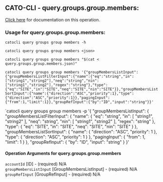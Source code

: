 
## CATO-CLI - query.groups.group.members:
[Click here](https://api.catonetworks.com/documentation/#query-query.groups.group.members) for documentation on this operation.

### Usage for query.groups.group.members:

`catocli query groups group members -h`

`catocli query groups group members <json>`

`catocli query groups group members "$(cat < query.groups.group.members.json)"`

`catocli query groups group members '{"groupMembersListInput":{"groupMembersListFilterInput":{"name":{"eq":"string","in":["string1","string2"],"neq":"string","nin":["string1","string2"],"regex":"string"},"type":{"eq":"SITE","in":"SITE","neq":"SITE","nin":"SITE"}},"groupMembersListSortInput":{"name":{"direction":"ASC","priority":1},"type":{"direction":"ASC","priority":1}},"pagingInput":{"from":1,"limit":1}},"groupRefInput":{"by":"ID","input":"string"}}'`

`catocli query groups group members -p '{
    "groupMembersListInput": {
        "groupMembersListFilterInput": {
            "name": {
                "eq": "string",
                "in": [
                    "string1",
                    "string2"
                ],
                "neq": "string",
                "nin": [
                    "string1",
                    "string2"
                ],
                "regex": "string"
            },
            "type": {
                "eq": "SITE",
                "in": "SITE",
                "neq": "SITE",
                "nin": "SITE"
            }
        },
        "groupMembersListSortInput": {
            "name": {
                "direction": "ASC",
                "priority": 1
            },
            "type": {
                "direction": "ASC",
                "priority": 1
            }
        },
        "pagingInput": {
            "from": 1,
            "limit": 1
        }
    },
    "groupRefInput": {
        "by": "ID",
        "input": "string"
    }
}'


#### Operation Arguments for query.groups.group.members ####

`accountId` [ID] - (required) N/A    
`groupMembersListInput` [GroupMembersListInput] - (required) N/A    
`groupRefInput` [GroupRefInput] - (required) N/A    
